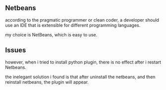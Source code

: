 Netbeans
--------------------

according to the pragmatic programmer or clean coder,
a developer should use an IDE that is extensible for different programming languages.

my choice is NetBeans, which is easy to use.

Issues
---------------------

however, when i tried to install python plugin, there is no effect after i restart Netbeans.

the inelegant solution i found is that after uninstall the netbeans,
and then reinstall netbeans,
the plugin will appear.

